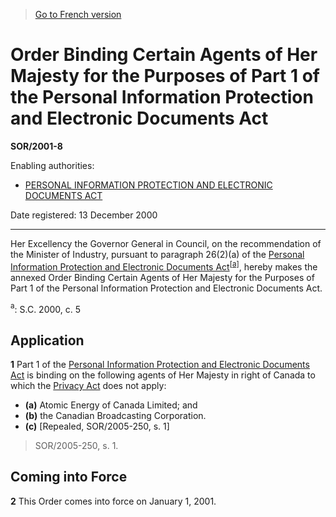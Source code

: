 > [Go to French version](/fr/Règlements/Décrets,%20ordonnances%20et%20règlements%20statutaires/2001/8.md)

# Order Binding Certain Agents of Her Majesty for the Purposes of Part 1 of the Personal Information Protection and Electronic Documents Act

**SOR/2001-8**

Enabling authorities: 
- [PERSONAL INFORMATION PROTECTION AND ELECTRONIC DOCUMENTS ACT](/en/Acts/Statutes%20of%20Canada/2000/c.%205.md)

Date registered: 13 December 2000

----------

Her Excellency the Governor General in Council, on the recommendation of the Minister of Industry, pursuant to paragraph 26(2)(a) of the [Personal Information Protection and Electronic Documents Act](/en/Acts/Statutes%20of%20Canada/2000/c.%205.md)<sup><a href='#footnotea_e'>[a]</a></sup>, hereby makes the annexed Order Binding Certain Agents of Her Majesty for the Purposes of Part 1 of the Personal Information Protection and Electronic Documents Act.

<a name='footnotea_e'><sup>a</sup></a>: S.C. 2000, c. 5 <br />




## Application


**1** Part 1 of the [Personal Information Protection and Electronic Documents Act](/en/Acts/Statutes%20of%20Canada/2000/c.%205.md) is binding on the following agents of Her Majesty in right of Canada to which the [Privacy Act](/en/Acts/Revised%20Statutes%20of%20Canada/P/P-21.md) does not apply:
- **(a)** Atomic Energy of Canada Limited; and
- **(b)** the Canadian Broadcasting Corporation.
- **(c)** [Repealed, SOR/2005-250, s. 1]
> SOR/2005-250, s. 1.





## Coming into Force


**2** This Order comes into force on January 1, 2001.


